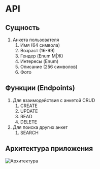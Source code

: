 # API

## Сущность

1. Анкета пользователя
   1. Имя (64 символа)
   2. Возраст (16-99)
   3. Гендер (Enum М|Ж)
   4. Интересы (Enum)
   5. Описание (256 символов)
   6. Фото

## Функции (Endpoints)

1. Для взаимодействия с анкетой CRUD
    1. CREATE
    2. UPDATE
    3. READ
    4. DELETE
2. Для поиска других анкет
   1. SEARCH

## Архитектура приложения
![Архитектура](/Users/frmustafin/Desktop/OTUS/architecture.png)
